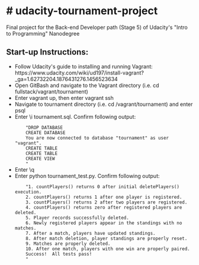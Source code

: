 <h1># udacity-tournament-project</h1>
<p>Final project for the Back-end Developer path (Stage 5) of Udacity's "Intro to Programming" Nanodegree</p>

<h2>Start-up Instructions:</h2>
<p>
<ul>
<li>Follow Udacity's guide to installing and running Vagrant: https://www.udacity.com/wiki/ud197/install-vagrant?_ga=1.62732204.1876431276.1456523634</li>
<li>Open GitBash and navigate to the Vagrant directory (i.e. cd fullstack/vagrant/tournament)</li>
<li>Enter vagrant up, then enter vagrant ssh</li>
<li>Navigate to tournament directory (i.e. cd /vagrant/tournament) and enter psql</li>
<li>Enter \i tournament.sql. Confirm following output:<br></li>
    <code>
    "DROP DATABASE
    CREATE DATABASE
    You are now connected to database "tournament" as user "vagrant".
    CREATE TABLE
    CREATE TABLE
    CREATE VIEW
    "</code>
<li>Enter \q</li>
<li>Enter python tournament_test.py.  Confirm following output:</li>
    <code>
    "1. countPlayers() returns 0 after initial deletePlayers() execution.
    2. countPlayers() returns 1 after one player is registered.
    3. countPlayers() returns 2 after two players are registered.
    4. countPlayers() returns zero after registered players are deleted.
    5. Player records successfully deleted.
    6. Newly registered players appear in the standings with no matches.
    7. After a match, players have updated standings.
    8. After match deletion, player standings are properly reset.
    9. Matches are properly deleted.
    10. After one match, players with one win are properly paired.
    Success!  All tests pass!
    "
    </code>
</ul>
</p>
